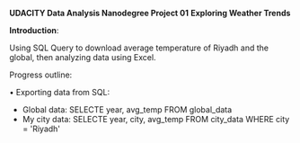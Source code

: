 **UDACITY Data Analysis Nanodegree Project 01**
**Exploring Weather Trends**



**Introduction**:

Using SQL Query to download average temperature of Riyadh and the global, then analyzing data using Excel.

Progress outline: 

•	Exporting data from SQL:
-	Global data:  SELECTE year, avg_temp FROM global_data
-	My city data: SELECTE year, city, avg_temp FROM city_data 
	WHERE city = 'Riyadh'
